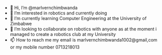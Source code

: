 - 👋 Hi, I’m @marlvernchimbwanda
- 👀 I’m interested in robotics and currently doing 
- 🌱 I’m currently learning Computer Engineering at the University of Zimbabwe
- 💞️ I’m looking to collaborate on robotics with anyone as at the moment i managed to create a robotics club at my University 
- 📫 How to reach me my email is marlvernchimbwanda1002@gmail,com or my mobile number 0713218013

<!---
marlvernchimbwanda/marlvernchimbwanda is a ✨ special ✨ repository because its `README.md` (this file) appears on your GitHub profile.
You can click the Preview link to take a look at your changes.
--->

